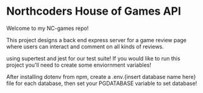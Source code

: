 # Northcoders House of Games API

Welcome to my NC-games repo!

This project designs a back end express server for a game review page where users can interact and comment on all kinds of reviews. 


using supertest and jest for our test suite! 
If you would like to run this project you'll need to create some enviornment variables!

After installing dotenv from npm, create a .env.{insert database name here} file for each database, then set your PGDATABASE variable to set database!



